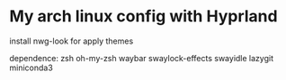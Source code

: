 # My arch linux config with Hyprland

install nwg-look for apply themes

dependence: zsh oh-my-zsh waybar swaylock-effects swayidle lazygit miniconda3
